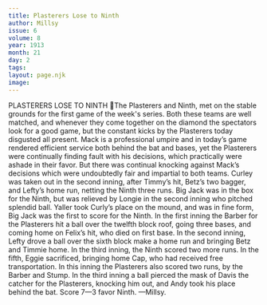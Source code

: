 ```yaml
---
title: Plasterers Lose to Ninth
author: Millsy
issue: 6
volume: 8
year: 1913
month: 21
day: 2
tags:
layout: page.njk
image:
---
```

PLASTERERS LOSE TO NINTH The Plasterers and Ninth, met on the stable grounds for the first game of the week's series. Both these teams are well matched, and whenever they come together on the diamond the spectators look for a good game, but the constant kicks by the Plasterers today disgusted all present. Mack is a professional umpire and in today’s game rendered efficient service both behind the bat and bases, yet the Plasterers were continually finding fault with his decisions, which practically were ashade in their favor. But there was continual knocking against Mack’s decisions which were undoubtedly fair and impartial to both teams. Curley was taken out in the second inning, after Timmy’s hit, Betz’s two bagger, and Lefty’s home run, netting the Ninth three runs. Big Jack was in the box for the Ninth, but was relieved by Longie in the second inning who pitched splendid ball. Yaller took Curly’s place on the mound, and was in fine form, Big Jack was the first to score for the Ninth. In the first inning the Barber for the Plasterers hit a ball over the twelfth block roof, going three bases, and coming home on Felix’s hit, who died on first base. In the second inning, Lefty drove a ball over the sixth block make a home run and bringing Betz and Timmie home. In the third inning, the Ninth scored two more runs. In the fifth, Eggie sacrificed, bringing home Cap, who had received free transportation. In this inning the Plasterers also scored two runs, by the Barber and Stump. In the third inning a ball pierced the mask of Davis the catcher for the Plasterers, knocking him out, and Andy took his place behind the bat. Score 7—3 favor Ninth. —Millsy. 
